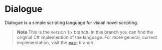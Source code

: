 # Dialogue

Dialogue is a simple scripting language for visual novel scripting.

> **Note**
> This is the version 1.x branch. In this branch you can find the original C#
> implemention of the language. For more general, current implementation, visit
> the [`main`](https://github.com/RangHo/dialogue-lang/tree/main) branch.